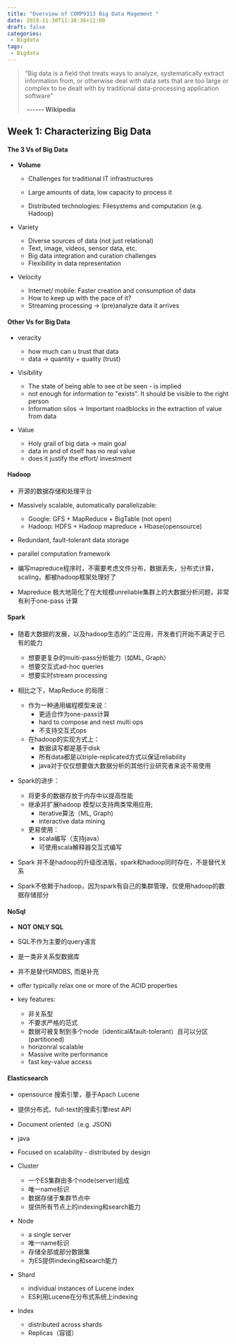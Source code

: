 ```yaml
---
title: "Overview of COMP9313 Big Data Magement "
date: 2019-11-30T11:38:36+11:00
draft: false
categories:
 - Bigdata
tags:
 - Bigdata
---
```


> “Big data is a field that treats ways to analyze, systematically extract information from, or otherwise deal with data sets that are too large or complex to be dealt with by traditional data-processing application software”
>
> ​																															**------ Wikipedia** 

## Week 1: Characterizing Big Data

#### The 3 Vs of Big Data

- **Volume**

  - Challenges for traditional IT infrastructures

  - Large amounts of data, low capacity to process it
  - Distributed technologies: Filesystems and computation (e.g. Hadoop)

- Variety
  - Diverse sources of data (not just relational)
  - Text, image, videos, sensor data, etc.
  - Big data integration and curation challenges
  - Flexibility in data representation

- Velocity
  - Internet/ mobile: Faster creation and consumption of data
  - How to keep up with the pace of it?
  - Streaming processing -> (pre)analyze data it arrives

#### Other Vs for Big Data

- veracity
  - how much can u trust that data
  - data -> quantity + quality (trust)

- Visibility
  - The state of being able to see ot be seen - is implied
  - not enough for information to "exists". It should be visible to the right person
  - Information silos -> Important roadblocks in the extraction of value from data

- Value
  - Holy grail of big data -> main goal
  - data in and of itself has no real value
  - does it justify the effort/ investment

#### Hadoop

- 开源的数据存储和处理平台
- Massively scalable, automatically parallelizable:
  - Google: GFS + MapReduce + BigTable (not open)
  - Hadoop: HDFS + Hadoop mapreduce + Hbase(opensource)

- Redundant, fault-tolerant data storage
- parallel computation framework
- 编写mapreduce程序时，不需要考虑文件分布，数据丢失，分布式计算，scaling，都被hadoop框架处理好了

- Mapreduce 极大地简化了在大规模unreliable集群上的大数据分析问题，非常有利于one-pass 计算

#### Spark

- 随着大数据的发展，以及hadoop生态的广泛应用，开发者们开始不满足于已有的能力
  - 想要更复杂的multi-pass分析能力（如ML, Graph）
  - 想要交互式ad-hoc queries
  - 想要实时stream processing

- 相比之下，MapReduce 的局限：
  - 作为一种通用编程模型来说：
    - 更适合作为one-pass计算
    - hard to compose and nest multi ops
    - 不支持交互式ops
  - 在hadoop的实现方式上：
    - 数据读写都是基于disk
    - 所有data都是以triple-replicated方式以保证reliability
    - java对于仅仅想要做大数据分析的其他行业研究者来说不易使用

- Spark的进步：
  - 将更多的数据存放于内存中以提高性能
  - 继承并扩展hadoop 模型以支持两类常用应用;
    - iterative算法（ML, Graph)
    - interactive data mining
  - 更易使用：
    - scala编写（支持java）
    - 可使用scala解释器交互式编写

- Spark 并不是hadoop的升级改进版，spark和hadoop同时存在，不是替代关系
- Spark不依赖于hadoop，因为spark有自己的集群管理，仅使用hadoop的数据存储部分

#### NoSql

- **NOT ONLY SQL**
- SQL不作为主要的query语言
- 是一类非关系型数据库
- 并不是替代RMDBS, 而是补充
- offer typically relax one or more of the ACID properties

- key features:
  - 非关系型
  - 不要求严格的范式
  - 数据可被复制到多个node（identical&fault-tolerant）且可以分区(partitioned)
  - horizonral scalable
  - Massive write performance
  - fast key-value access

#### Elasticsearch

- opensource 搜索引擎，基于Apach Lucene
- 提供分布式、full-text的搜索引擎rest API
- Document oriented（e.g. JSON)
- java
- Focused on scalability - distributed by design

- Cluster
  - 一个ES集群由多个node(server)组成
  - 唯一name标识
  - 数据存储于集群节点中
  - 提供所有节点上的indexing和search能力

- Node
  - a single server
  - 唯一name标识
  - 存储全部或部分数据集
  - 为ES提供indexing和search能力

- Shard
  - individual instances of Lucene index
  - ES利用Lucene在分布式系统上indexing

- Index
  - distributed across shards
  - Replicas（容错）